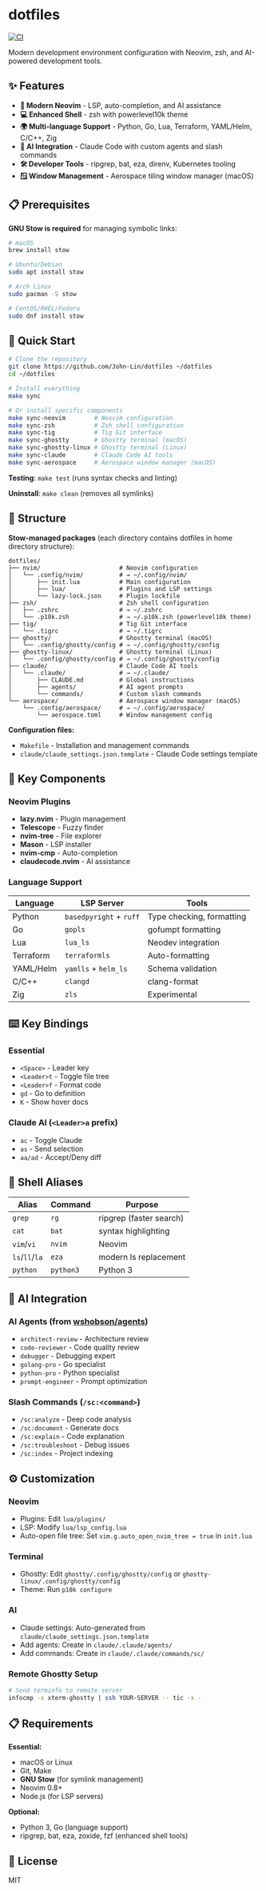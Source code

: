 # dotfiles

[![CI](https://github.com/John-Lin/dotfiles/actions/workflows/ci.yml/badge.svg)](https://github.com/John-Lin/dotfiles/actions/workflows/ci.yml)

Modern development environment configuration with Neovim, zsh, and AI-powered development tools.

## ✨ Features

- **🚀 Modern Neovim** - LSP, auto-completion, and AI assistance
- **💻 Enhanced Shell** - zsh with powerlevel10k theme  
- **🌍 Multi-language Support** - Python, Go, Lua, Terraform, YAML/Helm, C/C++, Zig
- **🤖 AI Integration** - Claude Code with custom agents and slash commands
- **🛠️ Developer Tools** - ripgrep, bat, eza, direnv, Kubernetes tooling
- **🪟 Window Management** - Aerospace tiling window manager (macOS)

## 📋 Prerequisites

**GNU Stow is required** for managing symbolic links:

```bash
# macOS
brew install stow

# Ubuntu/Debian
sudo apt install stow

# Arch Linux
sudo pacman -S stow

# CentOS/RHEL/Fedora
sudo dnf install stow
```

## 🚀 Quick Start

```bash
# Clone the repository
git clone https://github.com/John-Lin/dotfiles ~/dotfiles
cd ~/dotfiles

# Install everything
make sync

# Or install specific components
make sync-neovim        # Neovim configuration
make sync-zsh           # Zsh shell configuration  
make sync-tig           # Tig Git interface
make sync-ghostty       # Ghostty terminal (macOS)
make sync-ghostty-linux # Ghostty terminal (Linux)
make sync-claude        # Claude Code AI tools
make sync-aerospace     # Aerospace window manager (macOS)
```

**Testing**: `make test` (runs syntax checks and linting)

**Uninstall**: `make clean` (removes all symlinks)

## 📁 Structure

**Stow-managed packages** (each directory contains dotfiles in home directory structure):

```
dotfiles/
├── nvim/                      # Neovim configuration
│   └── .config/nvim/          # → ~/.config/nvim/
│       ├── init.lua           # Main configuration
│       ├── lua/               # Plugins and LSP settings
│       └── lazy-lock.json     # Plugin lockfile
├── zsh/                       # Zsh shell configuration  
│   ├── .zshrc                 # → ~/.zshrc
│   └── .p10k.zsh              # → ~/.p10k.zsh (powerlevel10k theme)
├── tig/                       # Tig Git interface
│   └── .tigrc                 # → ~/.tigrc
├── ghostty/                   # Ghostty terminal (macOS)
│   └── .config/ghostty/config # → ~/.config/ghostty/config
├── ghostty-linux/             # Ghostty terminal (Linux)
│   └── .config/ghostty/config # → ~/.config/ghostty/config
├── claude/                    # Claude Code AI tools
│   └── .claude/               # → ~/.claude/
│       ├── CLAUDE.md          # Global instructions
│       ├── agents/            # AI agent prompts
│       └── commands/          # Custom slash commands
└── aerospace/                 # Aerospace window manager (macOS)
    └── .config/aerospace/     # → ~/.config/aerospace/
        └── aerospace.toml     # Window management config
```

**Configuration files:**
- `Makefile` - Installation and management commands
- `claude/claude_settings.json.template` - Claude Code settings template

## 🎯 Key Components

### Neovim Plugins
- **lazy.nvim** - Plugin management
- **Telescope** - Fuzzy finder
- **nvim-tree** - File explorer  
- **Mason** - LSP installer
- **nvim-cmp** - Auto-completion
- **claudecode.nvim** - AI assistance

### Language Support

| Language | LSP Server | Tools |
|----------|------------|-------|
| Python | `basedpyright` + `ruff` | Type checking, formatting |
| Go | `gopls` | gofumpt formatting |
| Lua | `lua_ls` | Neodev integration |
| Terraform | `terraformls` | Auto-formatting |
| YAML/Helm | `yamlls` + `helm_ls` | Schema validation |
| C/C++ | `clangd` | clang-format |
| Zig | `zls` | Experimental |

## ⌨️ Key Bindings

### Essential
- `<Space>` - Leader key
- `<Leader>t` - Toggle file tree
- `<Leader>f` - Format code
- `gd` - Go to definition
- `K` - Show hover docs

### Claude AI (`<Leader>a` prefix)
- `ac` - Toggle Claude
- `as` - Send selection
- `aa/ad` - Accept/Deny diff

## 🐚 Shell Aliases

| Alias | Command | Purpose |
|-------|---------|---------|
| `grep` | `rg` | ripgrep (faster search) |
| `cat` | `bat` | syntax highlighting |
| `vim`/`vi` | `nvim` | Neovim |
| `ls`/`ll`/`la` | `eza` | modern ls replacement |
| `python` | `python3` | Python 3 |

## 🤖 AI Integration

### AI Agents (from [wshobson/agents](https://github.com/wshobson/agents))
- `architect-review` - Architecture review
- `code-reviewer` - Code quality review
- `debugger` - Debugging expert
- `golang-pro` - Go specialist
- `python-pro` - Python specialist
- `prompt-engineer` - Prompt optimization

### Slash Commands (`/sc:<command>`)
- `/sc:analyze` - Deep code analysis
- `/sc:document` - Generate docs
- `/sc:explain` - Code explanation
- `/sc:troubleshoot` - Debug issues
- `/sc:index` - Project indexing

## ⚙️ Customization

### Neovim
- Plugins: Edit `lua/plugins/`
- LSP: Modify `lua/lsp_config.lua`
- Auto-open file tree: Set `vim.g.auto_open_nvim_tree = true` in `init.lua`

### Terminal
- Ghostty: Edit `ghostty/.config/ghostty/config` or `ghostty-linux/.config/ghostty/config`
- Theme: Run `p10k configure`

### AI
- Claude settings: Auto-generated from `claude/claude_settings.json.template`
- Add agents: Create in `claude/.claude/agents/`
- Add commands: Create in `claude/.claude/commands/sc/`

### Remote Ghostty Setup
```bash
# Send terminfo to remote server
infocmp -x xterm-ghostty | ssh YOUR-SERVER -- tic -x -
```

## 📋 Requirements

**Essential:**
- macOS or Linux
- Git, Make
- **GNU Stow** (for symlink management)
- Neovim 0.8+
- Node.js (for LSP servers)

**Optional:**
- Python 3, Go (language support)
- ripgrep, bat, eza, zoxide, fzf (enhanced shell tools)

## 📝 License

MIT
